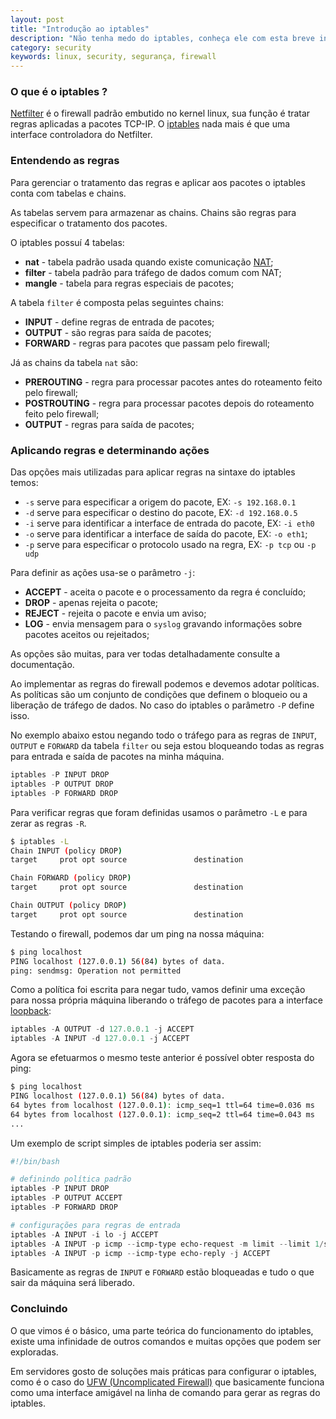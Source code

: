 ```yaml
---
layout: post
title: "Introdução ao iptables"
description: "Não tenha medo do iptables, conheça ele com esta breve introdução"
category: security
keywords: linux, security, segurança, firewall
---
```


### O que é o iptables ?

[Netfilter](http://netfilter.org/) é o firewall padrão embutido no kernel linux,
sua função é tratar regras aplicadas a pacotes TCP-IP.
O [iptables](http://www.netfilter.org/projects/iptables/) nada mais é que uma interface controladora do Netfilter.

### Entendendo as regras

Para gerenciar o tratamento das regras e aplicar aos pacotes o iptables conta
com tabelas e chains.

As tabelas servem para armazenar as chains. Chains são regras para especificar
o tratamento dos pacotes.

O iptables possuí 4 tabelas:

* **nat** - tabela padrão usada quando existe comunicação [NAT](http://en.wikipedia.org/wiki/Network_address_translation);
* **filter** - tabela padrão para tráfego de dados comum com NAT;
* **mangle** - tabela para regras especiais de pacotes;

A tabela `filter` é composta pelas seguintes chains:

* **INPUT** - define regras de entrada de pacotes;
* **OUTPUT** - são regras para saída de pacotes;
* **FORWARD** - regras para pacotes que passam pelo firewall;

Já as chains da tabela `nat` são:

* **PREROUTING** - regra para processar pacotes antes do roteamento feito pelo firewall;
* **POSTROUTING** - regra para processar pacotes depois do roteamento feito pelo firewall;
* **OUTPUT** - regras para saída de pacotes;

### Aplicando regras e determinando ações

Das opções mais utilizadas para aplicar regras na sintaxe do iptables temos:

* `-s` serve para especificar a origem do pacote, EX: `-s 192.168.0.1`
* `-d` serve para especificar o destino do pacote, EX: `-d 192.168.0.5`
* `-i` serve para identificar a interface de entrada do pacote, EX: `-i eth0`
* `-o` serve para identificar a interface de saída do pacote, EX: `-o eth1`;
* `-p` serve para especificar o protocolo usado na regra, EX: `-p tcp` ou `-p udp`

Para definir as ações usa-se o parâmetro `-j`:

* **ACCEPT** - aceita o pacote e o processamento da regra é concluído;
* **DROP** - apenas rejeita o pacote;
* **REJECT** - rejeita o pacote e envia um aviso;
* **LOG** - envia mensagem para o `syslog` gravando informações sobre pacotes aceitos ou rejeitados;

As opções são muitas, para ver todas detalhadamente consulte a documentação.

Ao implementar as regras do firewall podemos e devemos adotar políticas. As políticas
são um conjunto de condições que definem o bloqueio ou a liberação de tráfego de dados.
No caso do iptables o parâmetro `-P` define isso.

No exemplo abaixo estou negando todo o tráfego para as regras de `INPUT`, `OUTPUT` e
`FORWARD` da tabela `filter` ou seja estou bloqueando todas as regras para entrada e
saída de pacotes na minha máquina.

```powershell
iptables -P INPUT DROP
iptables -P OUTPUT DROP
iptables -P FORWARD DROP
```

Para verificar regras que foram definidas usamos o parâmetro `-L` e para zerar
as regras `-R`.

```bash
$ iptables -L
Chain INPUT (policy DROP)
target     prot opt source               destination

Chain FORWARD (policy DROP)
target     prot opt source               destination

Chain OUTPUT (policy DROP)
target     prot opt source               destination
```

Testando o firewall, podemos dar um ping na nossa máquina:

```bash
$ ping localhost
PING localhost (127.0.0.1) 56(84) bytes of data.
ping: sendmsg: Operation not permitted
```

Como a política foi escrita para negar tudo, vamos definir uma exceção para nossa
própria máquina liberando o tráfego de pacotes para a interface [loopback](http://en.wikipedia.org/wiki/Loopback):

```powershell
iptables -A OUTPUT -d 127.0.0.1 -j ACCEPT
iptables -A INPUT -d 127.0.0.1 -j ACCEPT
```

Agora se efetuarmos o mesmo teste anterior é possível obter resposta do ping:

```bash
$ ping localhost
PING localhost (127.0.0.1) 56(84) bytes of data.
64 bytes from localhost (127.0.0.1): icmp_seq=1 ttl=64 time=0.036 ms
64 bytes from localhost (127.0.0.1): icmp_seq=2 ttl=64 time=0.043 ms
...
```

Um exemplo de script simples de iptables poderia ser assim:

```powershell
#!/bin/bash

# definindo política padrão
iptables -P INPUT DROP
iptables -P OUTPUT ACCEPT
iptables -P FORWARD DROP

# configurações para regras de entrada
iptables -A INPUT -i lo -j ACCEPT
iptables -A INPUT -p icmp --icmp-type echo-request -m limit --limit 1/s -j ACCEPT
iptables -A INPUT -p icmp --icmp-type echo-reply -j ACCEPT
```

Basicamente as regras de `INPUT` e `FORWARD` estão bloqueadas e tudo o que sair
da máquina será liberado.

### Concluindo

O que vimos é o básico, uma parte teórica do funcionamento do iptables,
existe uma infinidade de outros comandos e muitas opções que podem ser exploradas.

Em servidores gosto de soluções mais práticas para configurar o iptables,
como é o caso do [UFW (Uncomplicated Firewall)](https://help.ubuntu.com/community/UFW)
que basicamente funciona como uma interface amigável na linha de comando para
gerar as regras do iptables.
